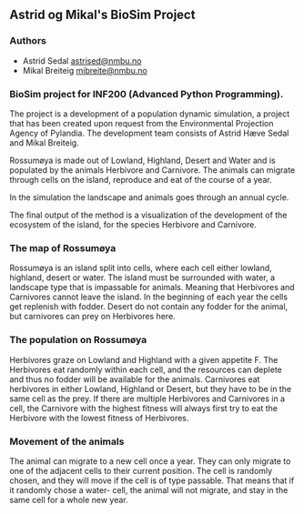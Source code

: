 ## Astrid og Mikal's BioSim Project

### Authors

- Astrid Sedal <astrised@nmbu.no>
- Mikal Breiteig <mibreite@nmbu.no>

### BioSim project for INF200 (Advanced Python Programming).
The project is a development of a population dynamic simulation, a project that has been created upon request from 
the Environmental Projection Agency of Pylandia. The development team consists of Astrid Hæve Sedal and Mikal Breiteig. 

Rossumøya is made out of Lowland, Highland, Desert and Water and is populated by the animals Herbivore and Carnivore. 
The animals can migrate through cells on the island, reproduce and eat of the course of a year. 

In the simulation the landscape and animals goes through an annual cycle.


The final output of the method is a visualization of the development of the ecosystem of the island, 
for the species Herbivore and Carnivore.


### The map of Rossumøya

Rossumøya is an island split into cells, where each cell either lowland, highland, desert or water. The island 
must be surrounded with water, a landscape type that is impassable for animals. Meaning that Herbivores and 
Carnivores cannot leave the island. In the beginning of each year the cells get replenish with fodder. 
Desert do not contain any fodder for the animal, but carnivores can prey on Herbivores here.


### The population on Rossumøya
Herbivores graze on Lowland and Highland with a given appetite F. The Herbivores eat randomly within each cell, and 
the resources can deplete and thus no fodder will be available for the animals.
Carnivores eat herbivores in either Lowland, Highland or Desert, but they have to be in the same cell as the prey. 
If there are multiple Herbivores and Carnivores in a cell, the Carnivore with the highest fitness will always first
try to eat the Herbivore with the lowest fitness of Herbivores.

### Movement of the animals
The animal can migrate to a new cell once a year. They can only migrate to one of the adjacent cells to their 
current position. The cell is randomly chosen, and they will move if the cell is of type passable. That means that 
if it randomly chose a water- cell, the animal will not migrate, and stay in the same cell for a whole new year.

